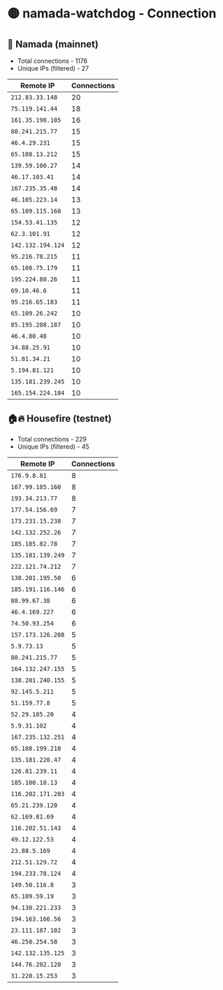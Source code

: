 # 🟡 namada-watchdog - Connection

## 🚀 Namada (mainnet)
- Total connections - 1176
- Unique IPs (filtered) - 27

| Remote IP | Connections |
|-----------|-------------|
| `212.83.33.148` | 20 |
| `75.119.141.44` | 18 |
| `161.35.198.105` | 16 |
| `80.241.215.77` | 15 |
| `46.4.29.231` | 15 |
| `65.108.13.212` | 15 |
| `139.59.100.27` | 14 |
| `46.17.103.41` | 14 |
| `167.235.35.48` | 14 |
| `46.105.223.14` | 13 |
| `65.109.115.160` | 13 |
| `154.53.41.135` | 12 |
| `62.3.101.91` | 12 |
| `142.132.194.124` | 12 |
| `95.216.78.215` | 11 |
| `65.108.75.179` | 11 |
| `195.224.80.26` | 11 |
| `69.10.46.6` | 11 |
| `95.216.65.183` | 11 |
| `65.109.26.242` | 10 |
| `85.195.208.187` | 10 |
| `46.4.80.48` | 10 |
| `34.88.25.91` | 10 |
| `51.81.34.21` | 10 |
| `5.194.81.121` | 10 |
| `135.181.239.245` | 10 |
| `165.154.224.184` | 10 |

## 🏠🔥 Housefire (testnet)

- Total connections - 229
- Unique IPs (filtered) - 45

| Remote IP | Connections |
|-----------|-------------|
| `176.9.8.81` | 8 |
| `167.99.185.160` | 8 |
| `193.34.213.77` | 8 |
| `177.54.156.69` | 7 |
| `173.231.15.238` | 7 |
| `142.132.252.26` | 7 |
| `185.185.82.78` | 7 |
| `135.181.139.249` | 7 |
| `222.121.74.212` | 7 |
| `138.201.195.50` | 6 |
| `185.191.116.146` | 6 |
| `88.99.67.38` | 6 |
| `46.4.169.227` | 6 |
| `74.50.93.254` | 6 |
| `157.173.126.208` | 5 |
| `5.9.73.13` | 5 |
| `80.241.215.77` | 5 |
| `164.132.247.155` | 5 |
| `138.201.240.155` | 5 |
| `92.145.5.211` | 5 |
| `51.159.77.8` | 5 |
| `52.29.185.20` | 4 |
| `5.9.31.102` | 4 |
| `167.235.132.251` | 4 |
| `65.108.199.210` | 4 |
| `135.181.220.47` | 4 |
| `126.81.239.11` | 4 |
| `185.100.10.13` | 4 |
| `116.202.171.203` | 4 |
| `65.21.239.120` | 4 |
| `62.169.81.69` | 4 |
| `116.202.51.143` | 4 |
| `49.12.122.53` | 4 |
| `23.88.5.169` | 4 |
| `212.51.129.72` | 4 |
| `194.233.78.124` | 4 |
| `149.50.116.8` | 3 |
| `65.109.59.19` | 3 |
| `94.130.221.233` | 3 |
| `194.163.166.56` | 3 |
| `23.111.187.102` | 3 |
| `46.250.254.58` | 3 |
| `142.132.135.125` | 3 |
| `144.76.202.120` | 3 |
| `31.220.15.253` | 3 |

